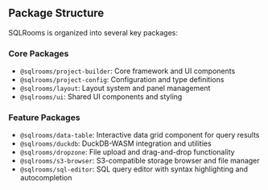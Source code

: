 ## Package Structure

SQLRooms is organized into several key packages:

### Core Packages

- `@sqlrooms/project-builder`: Core framework and UI components
- `@sqlrooms/project-config`: Configuration and type definitions
- `@sqlrooms/layout`: Layout system and panel management
- `@sqlrooms/ui`: Shared UI components and styling

### Feature Packages

- `@sqlrooms/data-table`: Interactive data grid component for query results
- `@sqlrooms/duckdb`: DuckDB-WASM integration and utilities
- `@sqlrooms/dropzone`: File upload and drag-and-drop functionality
- `@sqlrooms/s3-browser`: S3-compatible storage browser and file manager
- `@sqlrooms/sql-editor`: SQL query editor with syntax highlighting and autocompletion
